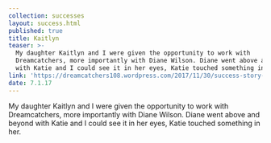 ```yaml
---
collection: successes
layout: success.html
published: true
title: Kaitlyn
teaser: >-
  My daughter Kaitlyn and I were given the opportunity to work with
  Dreamcatchers, more importantly with Diane Wilson. Diane went above and beyond
  with Katie and I could see it in her eyes, Katie touched something in her.
link: 'https://dreamcatchers108.wordpress.com/2017/11/30/success-story-kaitlyn/'
date: 7.1.17
---
```

My daughter Kaitlyn and I were given the opportunity to work with Dreamcatchers, more importantly with Diane Wilson. Diane went above and beyond with Katie and I could see it in her eyes, Katie touched something in her.